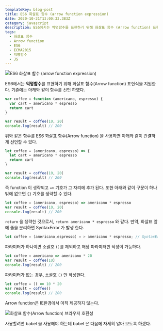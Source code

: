 ```yaml
---
templateKey: blog-post
title: ES6 화살표 함수 (arrow function expression)
date: 2020-10-21T13:00:33.383Z
category: javascript
description: ES6에서는 익명함수를 표현하기 위해 화살표 함수 (Arrow function) 표현식을 지원한다.
tags:
  - 화살표 함수
  - Arrow function
  - ES6
  - ECMA2015
  - 익명함수
  - JS
---
```


![ES6 화살표 함수 (arrow function expression)](/assets/es6.png "ES6 화살표 함수 (arrow function expression)")

ES6에서는 **익명함수**를 표현하기 위해 화살표 함수(Arrow function) 표현식을 지원한다.
기존에는 아래와 같이 함수를 선언 하였다.

```javascript
var coffee = function (americano, espresso) {
  var cart = americano * espresso
  return cart
}

var result = coffee(10, 20)
console.log(result) // 200
```

위와 같은 함수를 ES6 화살표 함수(Arrow function) 을 사용하면 아래와 같이 간결하게 선언할 수 있다.

```javascript
let coffee = (americano, espresso) => {
  let cart = americano * espresso
  return cart
}

var result = coffee(10, 20)
console.log(result) // 200
```

즉 function 이 생략되고 `=>` 기호가 그 자리에 추가 된다. 또한 아래와 같이 구문이 하나밖에 없으면 `{}` 기호를 생략할 수 있다.

```javascript
let coffee = (americano, espresso) => americano * espresso
var result = coffee(10, 20)
console.log(result) // 200
```

`return` 을 생략한 것으로서, `return americano * espresso` 와 같다. 만약, 화살표 앞에 줄을 분리하면 SyntaxError 가 발생 한다.

```javascript
let coffee = (americano,espresso) = > americano * espresso; // SyntaxError
```

파라미터가 하나이면 소괄호 `()`를 제외하고 해당 파라미터만 작성이 가능하다.

```javascript
let coffee = americano => americano * 20
var result = coffee(10)
console.log(result) // 200
```

파라미터가 없는 경우, 소괄호 `()` 만 작성한다.

```javascript
let coffee = () => 10 * 20
var result = coffee()
console.log(result) // 200
```

Arrow function은 IE환경에서 아직 제공하지 않는다.

![화살표 함수(Arrow function) 브라우저 호환성](/assets/익명함수_브라우저호환성.png "화살표 함수(Arrow function) 브라우저 호환성")

사용할려면 babel 을 사용해야 하는데 babel 은 다음에 자세히 알아 보도록 하겠다.
